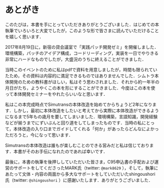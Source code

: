 # あとがき
このたびは，本書を手にとっていただきありがとうございました．はじめての本執筆でいろいろと大変でしたが，このような形で皆さまに読んでいただけることを嬉しく思います．

2017年8月19日に，新宿の貸会議室で「実践パッチ開発ゼミ」を開催しました．環境構築，パッチのアイデア構成，コードリーディング，実装を一日でやりきる非常にハードなものでしたが，大盛況のうちに終えることができました．

当時このイベントのために私はpdfで資料を用意しましたが，時間も限られていたため，その資料は内容的に満足できるものではありませんでした．シムトラ本体開発のための教科書がほしい，私はそう思わされました．それから約一年半の月日がたち，ようやくこの本を形にすることができました．今度はこの本を使って本体開発セミナーをやれたらいいなと思います．

私はこの本完成時点でSimutransの本体改造を始めてからちょうど2年になります．しかし，最初に本体改造をしたいと考えてから実際に本体改造ができるようになるまで5年もの歳月を要してしまいました．環境構築，言語知識，開発経験などが揃うまでにずいぶんと回り道をしてしまったものです．当時の私にとって，本体改造の入り口までガイドしてくれる「何か」があったらどんなによかっただろうと，今になって思います．

Simutransの本体改造は誰もが楽しむことのできる営みだと私は信じております．本書がそのお手伝になれたのであれば幸いです．

最後に，本書の執筆を後押ししていただいた皆さま，C95申込書の手配および運営のサポートをしてくださったMARK氏（twitter: `@mark8629` ），そして，執筆にあたって文体・内容の両面から多大なサポートをしていただいたshingoushori氏（twitter: `@shingoushori` ）に感謝いたします．ありがとうございました．
